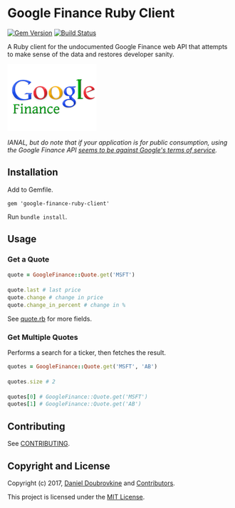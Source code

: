 Google Finance Ruby Client
==========================

[![Gem Version](https://badge.fury.io/rb/google-finance-ruby-client.svg)](http://badge.fury.io/rb/google-finance-ruby-client)
[![Build Status](https://travis-ci.org/dblock/google-finance-ruby-client.svg?branch=master)](https://travis-ci.org/dblock/google-finance-ruby-client)

A Ruby client for the undocumented Google Finance web API that attempts to make sense of the data and restores developer sanity.

<a href='http://finance.google.com/finance'>![](google-finance.png)</a>

_IANAL, but do note that if your application is for public consumption, using the Google Finance API [seems to be against Google's terms of service](https://groups.google.com/forum/#!msg/google-finance-apis/O8fjsgnamHE/-ZKSjif4yDIJ)._

## Installation

Add to Gemfile.

```
gem 'google-finance-ruby-client'
```

Run `bundle install`.

## Usage

### Get a Quote

```ruby
quote = GoogleFinance::Quote.get('MSFT')

quote.last # last price
quote.change # change in price
quote.change_in_percent # change in %
```

See [quote.rb](lib/google_finance/quote.rb) for more fields.

### Get Multiple Quotes

Performs a search for a ticker, then fetches the result.

```ruby
quotes = GoogleFinance::Quote.get('MSFT', 'AB')

quotes.size # 2

quotes[0] # GoogleFinance::Quote.get('MSFT')
quotes[1] # GoogleFinance::Quote.get('AB')
```

## Contributing

See [CONTRIBUTING](CONTRIBUTING.md).

## Copyright and License

Copyright (c) 2017, [Daniel Doubrovkine](https://twitter.com/dblockdotorg) and [Contributors](CHANGELOG.md).

This project is licensed under the [MIT License](LICENSE.md).
